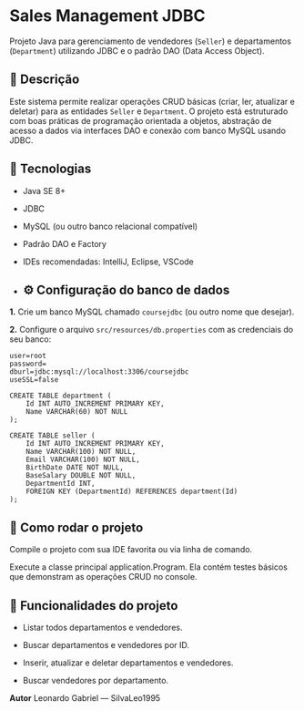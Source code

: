# Sales Management JDBC

Projeto Java para gerenciamento de vendedores (`Seller`) e departamentos (`Department`) utilizando JDBC e o padrão DAO (Data Access Object).

## 📝 Descrição

Este sistema permite realizar operações CRUD básicas (criar, ler, atualizar e deletar) para as entidades `Seller` e `Department`. O projeto está estruturado com boas práticas de programação orientada a objetos, abstração de acesso a dados via interfaces DAO e conexão com banco MySQL usando JDBC.

## 🧰 Tecnologias

- Java SE 8+
- JDBC
- MySQL (ou outro banco relacional compatível)
- Padrão DAO e Factory
- IDEs recomendadas: IntelliJ, Eclipse, VSCode

- ## ⚙️ Configuração do banco de dados

**1.** Crie um banco MySQL chamado `coursejdbc` (ou outro nome que desejar).

**2.** Configure o arquivo `src/resources/db.properties` com as credenciais do seu banco:

```properties
user=root
password=
dburl=jdbc:mysql://localhost:3306/coursejdbc
useSSL=false

CREATE TABLE department (
    Id INT AUTO_INCREMENT PRIMARY KEY,
    Name VARCHAR(60) NOT NULL
);

CREATE TABLE seller (
    Id INT AUTO_INCREMENT PRIMARY KEY,
    Name VARCHAR(100) NOT NULL,
    Email VARCHAR(100) NOT NULL,
    BirthDate DATE NOT NULL,
    BaseSalary DOUBLE NOT NULL,
    DepartmentId INT,
    FOREIGN KEY (DepartmentId) REFERENCES department(Id)
);
```
 ## 🚀 Como rodar o projeto
Compile o projeto com sua IDE favorita ou via linha de comando.

Execute a classe principal application.Program. Ela contém testes básicos que demonstram as operações CRUD no console.

 ## 📌 Funcionalidades do projeto
- Listar todos departamentos e vendedores.

- Buscar departamentos e vendedores por ID.

- Inserir, atualizar e deletar departamentos e vendedores.

- Buscar vendedores por departamento.

**Autor**
Leonardo Gabriel — SilvaLeo1995
